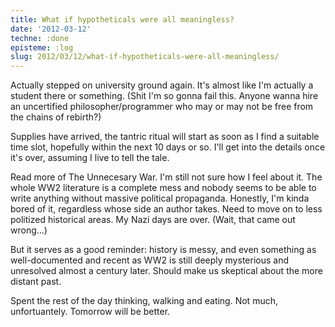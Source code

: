 ```yaml
---
title: What if hypotheticals were all meaningless?
date: '2012-03-12'
techne: :done
episteme: :log
slug: 2012/03/12/what-if-hypotheticals-were-all-meaningless/
---
```


Actually stepped on university ground again. It's almost like I'm actually a student there or something. (Shit I'm so gonna fail this. Anyone wanna hire an uncertified philosopher/programmer who may or may not be free from the chains of rebirth?)

Supplies have arrived, the tantric ritual will start as soon as I find a suitable time slot, hopefully within the next 10 days or so. I'll get into the details once it's over, assuming I live to tell the tale.

Read more of The Unnecesary War. I'm still not sure how I feel about it. The whole WW2 literature is a complete mess and nobody seems to be able to write anything without massive political propaganda. Honestly, I'm kinda bored of it, regardless whose side an author takes. Need to move on to less politized historical areas. My Nazi days are over. (Wait, that came out wrong...)

But it serves as a good reminder: history is messy, and even something as well-documented and recent as WW2 is still deeply mysterious and unresolved almost a century later. Should make us skeptical about the more distant past.

Spent the rest of the day thinking, walking and eating. Not much, unfortuantely. Tomorrow will be better.
